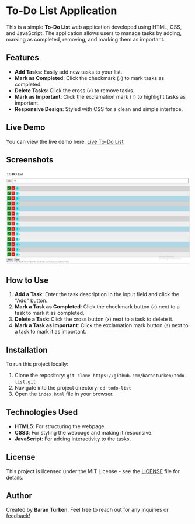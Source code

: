 # To-Do List Application

This is a simple **To-Do List** web application developed using HTML, CSS, and JavaScript. The application allows users to manage tasks by adding, marking as completed, removing, and marking them as important.

## Features

- **Add Tasks**: Easily add new tasks to your list.
- **Mark as Completed**: Click the checkmark (`✓`) to mark tasks as completed.
- **Delete Tasks**: Click the cross (`✗`) to remove tasks.
- **Mark as Important**: Click the exclamation mark (`!`) to highlight tasks as important.
- **Responsive Design**: Styled with CSS for a clean and simple interface.

## Live Demo

You can view the live demo here: [Live To-Do List]( https://baranturken.github.io/todo-list-website/)

## Screenshots

![To-Do List Screenshot](./todo-list-ss.png)

## How to Use

1. **Add a Task**: Enter the task description in the input field and click the "Add" button.
2. **Mark a Task as Completed**: Click the checkmark button (`✓`) next to a task to mark it as completed.
3. **Delete a Task**: Click the cross button (`✗`) next to a task to delete it.
4. **Mark a Task as Important**: Click the exclamation mark button (`!`) next to a task to mark it as important.

## Installation

To run this project locally:
1. Clone the repository: `git clone https://github.com/baranturken/todo-list.git`
2. Navigate into the project directory: `cd todo-list`
3. Open the `index.html` file in your browser.

## Technologies Used

- **HTML5**: For structuring the webpage.
- **CSS3**: For styling the webpage and making it responsive.
- **JavaScript**: For adding interactivity to the tasks.

## License

This project is licensed under the MIT License - see the [LICENSE](LICENSE) file for details.

## Author

Created by **Baran Türken**. Feel free to reach out for any inquiries or feedback!
